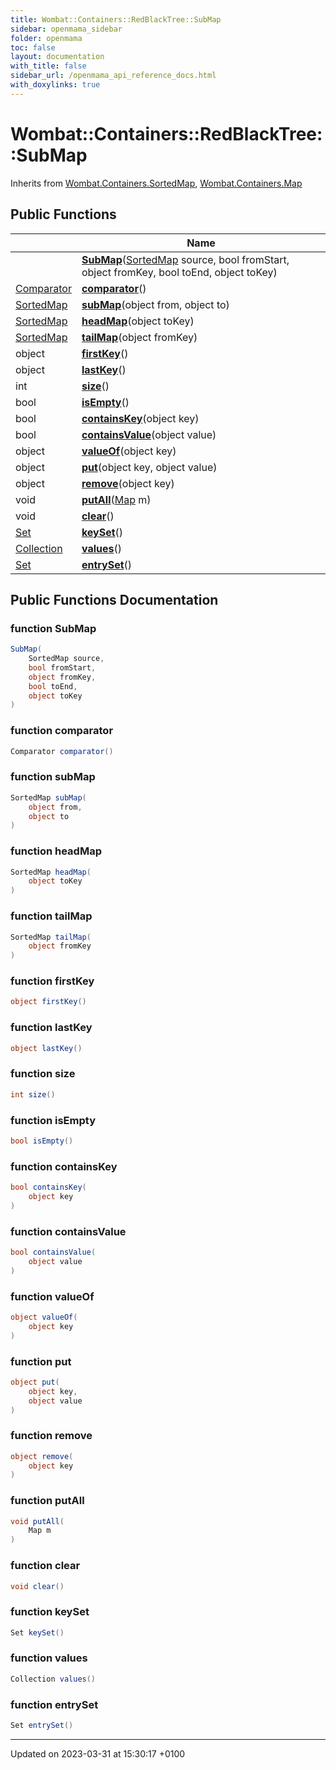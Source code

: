 ```yaml
---
title: Wombat::Containers::RedBlackTree::SubMap
sidebar: openmama_sidebar
folder: openmama
toc: false
layout: documentation
with_title: false
sidebar_url: /openmama_api_reference_docs.html
with_doxylinks: true
---
```


# Wombat::Containers::RedBlackTree::SubMap





Inherits from [Wombat.Containers.SortedMap](interfaceWombat_1_1Containers_1_1SortedMap.html), [Wombat.Containers.Map](interfaceWombat_1_1Containers_1_1Map.html)

## Public Functions

|                | Name           |
| -------------- | -------------- |
| | **[SubMap](classWombat_1_1Containers_1_1RedBlackTree_1_1SubMap.html#function-submap)**([SortedMap](interfaceWombat_1_1Containers_1_1SortedMap.html) source, bool fromStart, object fromKey, bool toEnd, object toKey) |
| [Comparator](interfaceWombat_1_1Containers_1_1Comparator.html) | **[comparator](classWombat_1_1Containers_1_1RedBlackTree_1_1SubMap.html#function-comparator)**() |
| [SortedMap](interfaceWombat_1_1Containers_1_1SortedMap.html) | **[subMap](classWombat_1_1Containers_1_1RedBlackTree_1_1SubMap.html#function-submap)**(object from, object to) |
| [SortedMap](interfaceWombat_1_1Containers_1_1SortedMap.html) | **[headMap](classWombat_1_1Containers_1_1RedBlackTree_1_1SubMap.html#function-headmap)**(object toKey) |
| [SortedMap](interfaceWombat_1_1Containers_1_1SortedMap.html) | **[tailMap](classWombat_1_1Containers_1_1RedBlackTree_1_1SubMap.html#function-tailmap)**(object fromKey) |
| object | **[firstKey](classWombat_1_1Containers_1_1RedBlackTree_1_1SubMap.html#function-firstkey)**() |
| object | **[lastKey](classWombat_1_1Containers_1_1RedBlackTree_1_1SubMap.html#function-lastkey)**() |
| int | **[size](classWombat_1_1Containers_1_1RedBlackTree_1_1SubMap.html#function-size)**() |
| bool | **[isEmpty](classWombat_1_1Containers_1_1RedBlackTree_1_1SubMap.html#function-isempty)**() |
| bool | **[containsKey](classWombat_1_1Containers_1_1RedBlackTree_1_1SubMap.html#function-containskey)**(object key) |
| bool | **[containsValue](classWombat_1_1Containers_1_1RedBlackTree_1_1SubMap.html#function-containsvalue)**(object value) |
| object | **[valueOf](classWombat_1_1Containers_1_1RedBlackTree_1_1SubMap.html#function-valueof)**(object key) |
| object | **[put](classWombat_1_1Containers_1_1RedBlackTree_1_1SubMap.html#function-put)**(object key, object value) |
| object | **[remove](classWombat_1_1Containers_1_1RedBlackTree_1_1SubMap.html#function-remove)**(object key) |
| void | **[putAll](classWombat_1_1Containers_1_1RedBlackTree_1_1SubMap.html#function-putall)**([Map](interfaceWombat_1_1Containers_1_1Map.html) m) |
| void | **[clear](classWombat_1_1Containers_1_1RedBlackTree_1_1SubMap.html#function-clear)**() |
| [Set](interfaceWombat_1_1Containers_1_1Set.html) | **[keySet](classWombat_1_1Containers_1_1RedBlackTree_1_1SubMap.html#function-keyset)**() |
| [Collection](interfaceWombat_1_1Containers_1_1Collection.html) | **[values](classWombat_1_1Containers_1_1RedBlackTree_1_1SubMap.html#function-values)**() |
| [Set](interfaceWombat_1_1Containers_1_1Set.html) | **[entrySet](classWombat_1_1Containers_1_1RedBlackTree_1_1SubMap.html#function-entryset)**() |

## Public Functions Documentation

### function SubMap

```csharp
SubMap(
    SortedMap source,
    bool fromStart,
    object fromKey,
    bool toEnd,
    object toKey
)
```


### function comparator

```csharp
Comparator comparator()
```


### function subMap

```csharp
SortedMap subMap(
    object from,
    object to
)
```


### function headMap

```csharp
SortedMap headMap(
    object toKey
)
```


### function tailMap

```csharp
SortedMap tailMap(
    object fromKey
)
```


### function firstKey

```csharp
object firstKey()
```


### function lastKey

```csharp
object lastKey()
```


### function size

```csharp
int size()
```


### function isEmpty

```csharp
bool isEmpty()
```


### function containsKey

```csharp
bool containsKey(
    object key
)
```


### function containsValue

```csharp
bool containsValue(
    object value
)
```


### function valueOf

```csharp
object valueOf(
    object key
)
```


### function put

```csharp
object put(
    object key,
    object value
)
```


### function remove

```csharp
object remove(
    object key
)
```


### function putAll

```csharp
void putAll(
    Map m
)
```


### function clear

```csharp
void clear()
```


### function keySet

```csharp
Set keySet()
```


### function values

```csharp
Collection values()
```


### function entrySet

```csharp
Set entrySet()
```


-------------------------------

Updated on 2023-03-31 at 15:30:17 +0100